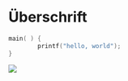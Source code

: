 # Überschrift

```c
main( ) {
        printf("hello, world");
}
```
![](/https://www.google.com/imgres?imgurl=https%3A%2F%2Fplay-lh.googleusercontent.com%2FVtpKivQwPKiMrOqwjHSqCo0gcKhOBlh9BRJ7ts_vF4_cy5OFFikB_OGvwcRwOUcv9n4&imgrefurl=https%3A%2F%2Fplay.google.com%2Fstore%2Fapps%2Fdetails%3Fid%3Dcom.renard.ocr%26hl%3Dgsw&tbnid=nFCR1kIzy7eFAM&vet=12ahUKEwjllpaZ_Mn9AhXNnCcCHYpFBTMQMygOegUIARCAAg..i&docid=edVQQiQp3hzSoM&w=512&h=512&q=text&client=firefox-b-e&ved=2ahUKEwjllpaZ_Mn9AhXNnCcCHYpFBTMQMygOegUIARCAAg.jpg
)
